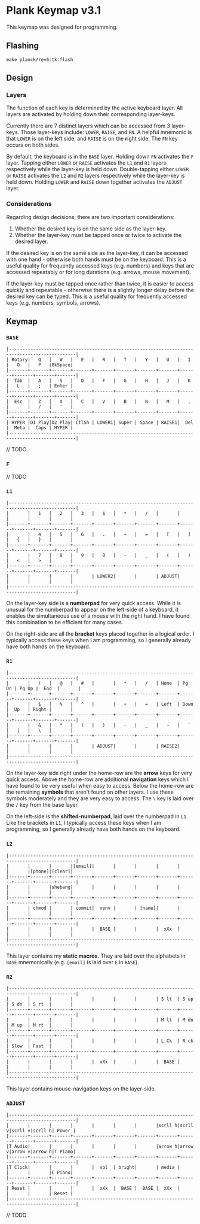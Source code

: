 # Plank Keymap v3.1

This keymap was designed for programming.

## Flashing

```
make planck/rev6:tk:flash
```

## Design

### Layers

The function of each key is determined by the active keyboard layer. All layers are activated by holding down their corresponding layer-keys. 

Currently there are 7 distinct layers which can be accessed from 3 layer-keys. Those layer-keys include: `LOWER`, `RAISE`, and `FN`. A helpful mnemonic is that `LOWER` is on the **l**eft side, and `RAISE` is on the **r**ight side. The `FN` key occurs on both sides.

By default, the keyboard is in the `BASE` layer. Holding down `FN` activates the `F` layer. Tapping either `LOWER` or `RAISE` activates the `L1` and `R1` layers respectively while the layer-key is held down. Double-tapping either `LOWER` or `RAISE` activates the `L2` and `R2` layers respectively while the layer-key is held down. Holding `LOWER` and `RAISE` down together activates the `ADJUST` layer.

### Considerations

Regarding design decisions, there are two important considerations:
1. Whether the desired key is on the same side as the layer-key.
2. Whether the layer-key must be tapped once or twice to activate the desired layer.

If the desired key is on the same side as the layer-key, it can be accessed with one hand - otherwise both hands must be on the keyboard. This is a useful quality for frequently accessed keys (e.g. numbers) and keys that are accessed repeatably or for long durations (e.g. arrows, mouse movement).

If the layer-key must be tapped once rather than twice, it is easier to access quickly and repeatable - otherwise there is a slightly longer delay before the desired key can be typed. This is a useful quality for frequently accessed keys (e.g. numbers, symbols, arrows).

## Keymap

### `BASE`

```
|-----------------------------------------------------------------------------------------------|
| Rotary|   Q   |   W   |   E   |   R   |   T   |   Y   |   U   |   I   |   O   |   P   |BkSpace|
|-------+-------+-------+-------+-------+-------+-------+-------+-------+-------+-------+-------|
|  Tab  |   A   |   S   |   D   |   F   |   G   |   H   |   J   |   K   |   L   |   ;   | Enter |
|-------+-------+-------+-------+-------+-------+-------+-------+-------+-------+-------+-------|
|  Esc  |   Z   |   X   |   C   |   V   |   B   |   N   |   M   |   ,   |   .   |   /   |   '   |
|-------+-------+-------+-------+-------+-------+-------+-------+-------+-------+-------+-------|
| HYPER |D1 Play|D2 Play| CtlSh | LOWER1| Super | Space | RAISE1|  Del  |  Meta |  Caps | HYPER |
|-----------------------------------------------------------------------------------------------|
```

// TODO

### `F`

// TODO

### `L1`

```
|-----------------------------------------------------------------------------------------------|
|       |   1   |   2   |   3   |   $   |   *   |   /   |       |       |       |       |       |
|-------+-------+-------+-------+-------+-------+-------+-------+-------+-------+-------+-------|
|       |   4   |   5   |   6   |   .   |   +   |   =   |   [   |   ]   |   {   |   }   |       |
|-------+-------+-------+-------+-------+-------+-------+-------+-------+-------+-------+-------|
|       |   7   |   8   |   9   |   0   |   -   |   _   |   (   |   )   |   <   |   >   |       |
|-------+-------+-------+-------+-------+-------+-------+-------+-------+-------+-------+-------|
|       |       |       |       | LOWER2|       |       | ADJUST|       |       |       |       |
|-----------------------------------------------------------------------------------------------|   
```

On the layer-key side is a **numberpad** for very quick access. While it is unusual for the numberpad to appear on the left-side of a keyboard, it enables the simultaneous use of a mouse with the right hand. I have found this combination to be efficient for many cases.

On the right-side are all the **bracket** keys placed together in a logical order. I typically access these keys when I am programming, so I generally already have both hands on the keyboard.

### `R1`

```
|-----------------------------------------------------------------------------------------------|
|       |   !   |   @   |   #   |       |   *   |   /   | Home  | Pg Dn | Pg Up |  End  |       |
|-------+-------+-------+-------+-------+-------+-------+-------+-------+-------+-------+-------|
|       |   $   |   %   |   ^   |       |   +   |   =   | Left  | Down  |  Up   | Right |       |
|-------+-------+-------+-------+-------+-------+-------+-------+-------+-------+-------+-------|
|       |   &   |   *   |   (   |   )   |   -   |   _   |   ~   |   `   |   |   |   \   |       |
|-------+-------+-------+-------+-------+-------+-------+-------+-------+-------+-------+-------|
|       |       |       |       | ADJUST|       |       | RAISE2|       |       |       |       |
|-----------------------------------------------------------------------------------------------|
```

On the layer-key side right under the home-row are the **arrow** keys for very quick access. Above the home-row are additional **navigation** keys which I have found to be very useful when easy to access. Below the home-row are the remaining **symbols** that aren't found on other layers. I use these symbols moderately and they are very easy to access. The `\` key is laid over the `/` key from the base layer.

On the left-side is the **shifted-numberpad**, laid over the numberpad in `L1`. Like the brackets in `L1`, I typically access these keys when I am programming, so I generally already have both hands on the keyboard.

### `L2`

```
|-----------------------------------------------------------------------------------------------|
|       |       |       |[email]|       |       |       |       |       |       |[phone]|[clear]|
|-------+-------+-------+-------+-------+-------+-------+-------+-------+-------+-------+-------|
|       |       |shebang|       |       |       |       |       |       |       |       |       |
|-------+-------+-------+-------+-------+-------+-------+-------+-------+-------+-------+-------|
|       | chmod |       | commit|  venv |       | [name]|       |       |       |       |       |
|-------+-------+-------+-------+-------+-------+-------+-------+-------+-------+-------+-------|
|       |       |       |       |  BASE |       |       |  xXx  |       |       |       |       |
|-----------------------------------------------------------------------------------------------|
```

This layer contains my **static macros**. They are laid over the alphabets in `BASE` mnemonically (e.g. `[email]` is laid over `E` in `BASE`).

### `R2`

```
|-----------------------------------------------------------------------------------------------|
|       |       |       |       |       |       |       | S lt  | S up  | S dn  | S rt  |       |
|-------+-------+-------+-------+-------+-------+-------+-------+-------+-------+-------+-------|
|       |       |       |       |       |       |       | M lt  | M dn  | M up  | M rt  |       |
|-------+-------+-------+-------+-------+-------+-------+-------+-------+-------+-------+-------|
|       |       |       |       |       |       |       | L Ck  | R ck  | Slow  | Fast  |       |
|-------+-------+-------+-------+-------+-------+-------+-------+-------+-------+-------+-------|
|       |       |       |       |  xXx  |       |       |  BASE |       |       |       |       |
|-----------------------------------------------------------------------------------------------|
```

This layer contains mouse-navigation keys on the layer-side.


### `ADJUST`

```
|-----------------------------------------------------------------------------------------------|
|       |       |       |       |       |       |       |scrll h|scrll v|scrll v|scrll h| Power |
|-------+-------+-------+-------+-------+-------+-------+-------+-------+-------+-------+-------|
|T Audio|       |       |       |       |       |       |arrow h|arrow v|arrow v|arrow h|T Piano|
|-------+-------+-------+-------+-------+-------+-------+-------+-------+-------+-------+-------|
|T Click|       |       |       |  vol  | bright|       | media |       |       |       |C Piano|
|-------+-------+-------+-------+-------+-------+-------+-------+-------+-------+-------+-------|
| Reset |       |       |       |  xXx  |  BASE |  BASE |  xXx  |       |       |       | Reset |
|-----------------------------------------------------------------------------------------------|
```

// TODO
